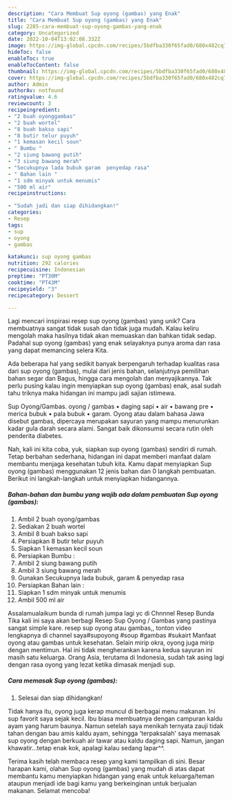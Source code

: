 ```yaml
---
description: "Cara Membuat Sup oyong (gambas) yang Enak"
title: "Cara Membuat Sup oyong (gambas) yang Enak"
slug: 2285-cara-membuat-sup-oyong-gambas-yang-enak
category: Uncategorized
date: 2022-10-04T13:02:08.332Z
image: https://img-global.cpcdn.com/recipes/5bdfba330f65fad0/680x482cq70/sup-oyong-gambas-foto-resep-utama.jpg
hideToc: false
enableToc: true
enableTocContent: false
thumbnail: https://img-global.cpcdn.com/recipes/5bdfba330f65fad0/680x482cq70/sup-oyong-gambas-foto-resep-utama.jpg
cover: https://img-global.cpcdn.com/recipes/5bdfba330f65fad0/680x482cq70/sup-oyong-gambas-foto-resep-utama.jpg
author: Admin
authorAv: notfound
ratingvalue: 4.6
reviewcount: 3
recipeingredient:
- "2 buah oyonggambas"
- "2 buah wortel"
- "8 buah bakso sapi"
- "8 butir telur puyuh"
- "1 kemasan kecil soun"
- " Bumbu "
- "2 siung bawang putih"
- "3 siung bawang merah"
- "Secukupnya lada bubuk garam  penyedap rasa"
- " Bahan lain "
- "1 sdm minyak untuk menumis"
- "500 ml air"
recipeinstructions:

- "Sudah jadi dan siap dihidangkan!"
categories:
- Resep
tags:
- sup
- oyong
- gambas

katakunci: sup oyong gambas 
nutrition: 292 calories
recipecuisine: Indonesian
preptime: "PT30M"
cooktime: "PT43M"
recipeyield: "3"
recipecategory: Dessert

---
```





Lagi mencari inspirasi resep sup oyong (gambas) yang unik? Cara membuatnya sangat tidak susah dan tidak juga mudah. Kalau keliru mengolah maka hasilnya tidak akan memuaskan dan bahkan tidak sedap. Padahal sup oyong (gambas) yang enak selayaknya punya aroma dan rasa yang dapat memancing selera Kita.





Ada beberapa hal yang sedikit banyak berpengaruh terhadap kualitas rasa dari sup oyong (gambas), mulai dari jenis bahan, selanjutnya pemilihan bahan segar dan Bagus, hingga cara mengolah dan menyajikannya. Tak perlu pusing kalau ingin menyiapkan sup oyong (gambas) enak,      asal sudah tahu triknya maka hidangan ini mampu jadi sajian istimewa.














Sup Oyong/Gambas. oyong / gambas • daging sapi • air • bawang pre • merica bubuk • pala bubuk • garam. Oyong atau dalam bahasa Jawa disebut gambas, dipercaya merupakan sayuran yang mampu menurunkan kadar gula darah secara alami. Sangat baik dikonsumsi secara rutin oleh penderita diabetes.






Nah, kali ini kita coba, yuk, siapkan sup oyong (gambas) sendiri di rumah. Tetap berbahan sederhana, hidangan ini dapat memberi manfaat dalam membantu menjaga kesehatan tubuh kita. Kamu dapat menyiapkan Sup oyong (gambas) menggunakan 12 jenis bahan dan 0 langkah pembuatan. Berikut ini langkah-langkah untuk menyiapkan hidangannya.

<!--inarticleads1-->

##### Bahan-bahan dan bumbu yang wajib ada dalam pembuatan Sup oyong (gambas):

1. Ambil 2 buah oyong/gambas
1. Sediakan 2 buah wortel
1. Ambil 8 buah bakso sapi
1. Persiapkan 8 butir telur puyuh
1. Siapkan 1 kemasan kecil soun
1. Persiapkan  Bumbu :
1. Ambil 2 siung bawang putih
1. Ambil 3 siung bawang merah
1. Gunakan Secukupnya lada bubuk, garam &amp; penyedap rasa
1. Persiapkan  Bahan lain :
1. Siapkan 1 sdm minyak untuk menumis
1. Ambil 500 ml air


Assalamualaikum bunda di rumah jumpa lagi yc di Chnnnel Resep Bunda Tika kali ini saya akan berbagi Resep Sup Oyong / Gambas yang pastinya sangat simple kare. resep sup oyong atau gambas,, tonton video lengkapnya di channel saya#supoyong #soup #gambas #sukairt Manfaat oyong atau gambas untuk kesehatan. Selain mirip okra, oyong juga mirip dengan mentimun. Hal ini tidak mengherankan karena kedua sayuran ini masih satu keluarga. Orang Asia, terutama di Indonesia, sudah tak asing lagi dengan rasa oyong yang lezat ketika dimasak menjadi sup. 

<!--inarticleads2-->

##### Cara memasak Sup oyong (gambas):


1. Selesai dan siap dihidangkan!

Tidak hanya itu, oyong juga kerap muncul di berbagai menu makanan. Ini sup favorit saya sejak kecil. Ibu biasa membuatnya dengan campuran kaldu ayam yang harum baunya. Namun setelah saya menikah ternyata zauji tidak tahan dengan bau amis kaldu ayam, sehingga &#39;terpaksalah&#39; saya memasak sup oyong dengan berkuah air tawar atau kaldu daging sapi. Namun, jangan khawatir…tetap enak kok, apalagi kalau sedang lapar^^. 

Terima kasih telah membaca resep yang kami tampilkan di sini. Besar harapan kami, olahan Sup oyong (gambas) yang mudah di atas dapat membantu kamu menyiapkan hidangan yang enak untuk keluarga/teman ataupun menjadi ide bagi kamu yang berkeinginan untuk berjualan makanan. Selamat mencoba!
